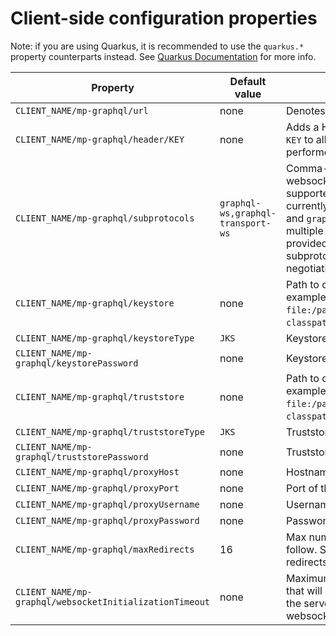 Client-side configuration properties
========================

Note: if you are using Quarkus, it is recommended to use the `quarkus.*` property counterparts instead. 
See [Quarkus Documentation](https://quarkus.io/guides/all-config#quarkus-smallrye-graphql-client_quarkus-smallrye-graphql-client-smallrye-graphql-client) for more info. 

| Property | Default value | Meaning |
| ------------ | ------------- | ------------ |
| `CLIENT_NAME/mp-graphql/url` | none  | Denotes URL to connect to |
| `CLIENT_NAME/mp-graphql/header/KEY` | none  | Adds a HTTP header named `KEY` to all HTTP requests performed by the client |
| `CLIENT_NAME/mp-graphql/subprotocols` | `graphql-ws,graphql-transport-ws`  | Comma-separated list of websocket subprotocols supported by this client. We currently support `graphql-ws` and `graphql-transport-ws`. If multiple subprotocols are provided, choosing the actual subprotocol will be subject to negotiation with the server.
| `CLIENT_NAME/mp-graphql/keystore` | none  | Path to client's keystore (for example `file:/path/to/keystore` or `classpath:path/to/keystore`) |
| `CLIENT_NAME/mp-graphql/keystoreType` | `JKS` | Keystore type |
| `CLIENT_NAME/mp-graphql/keystorePassword` | none | Keystore password |
| `CLIENT_NAME/mp-graphql/truststore` | none  | Path to client's truststore (for example `file:/path/to/truststore` or `classpath:path/to/truststore`) |
| `CLIENT_NAME/mp-graphql/truststoreType` | `JKS` | Truststore type |
| `CLIENT_NAME/mp-graphql/truststorePassword` | none | Truststore password |
| `CLIENT_NAME/mp-graphql/proxyHost` | none  | Hostname of the proxy to use |
| `CLIENT_NAME/mp-graphql/proxyPort` | none  | Port of the proxy to use |
| `CLIENT_NAME/mp-graphql/proxyUsername` | none  | Username for the proxy to use |
| `CLIENT_NAME/mp-graphql/proxyPassword` | none  | Password for the proxy to use |
| `CLIENT_NAME/mp-graphql/maxRedirects` | 16  | Max number of redirects to follow. Set to 0 to disable redirects. |
| `CLIENT_NAME/mp-graphql/websocketInitializationTimeout` | none  |  Maximum time in milliseconds that will be allowed to wait for the server to acknowledge a websocket connection. |